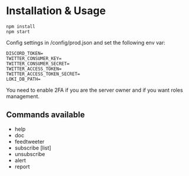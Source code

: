 # Installation & Usage

```
npm install
npm start
```

Config settings in /config/prod.json and set the following env var:
```
DISCORD_TOKEN=
TWITTER_CONSUMER_KEY=
TWITTER_CONSUMER_SECRET=
TWITTER_ACCESS_TOKEN=
TWITTER_ACCESS_TOKEN_SECRET=
LOKI_DB_PATH=
```

You need to enable 2FA if you are the server owner and if you want roles management.

## Commands available

- help
- doc
- feedtweeter
- subscribe [list]
- unsubscribe
- alert
- report
